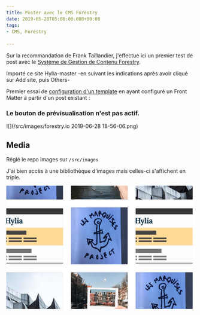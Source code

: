 ```yaml
---
title: Poster avec le CMS Forestry
date: 2019-05-28T05:08:00.000+00:00
tags:
- CMS, Forestry

---
```

Sur la recommandation de Frank Taillandier, j'effectue ici un premier test de post avec le [Système de Gestion de Contenu Forestry](https://forestry.io "forestry.io"). 

Importé ce site Hylia-master -en suivant les indications après avoir cliqué sur Add site, puis Others- 

Premier essai de [configuration d'un template](https://forestry.io/docs/settings/front-matter-templates/ "Forestry-template") en ayant configuré un Front Matter à partir d'un post existant : 

### Le bouton de prévisualisation n'est pas actif.

![](/src/images/forestry.io 2019-06-28 18-56-06.png)

## Media 

Réglé le repo images sur `/src/images`

J'ai bien accès à une bibliothèque d'images mais celles-ci s'affichent en triple. 

![](/src/images/forestry-media-doublons.jpg)